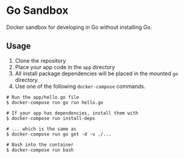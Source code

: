 Go Sandbox
==================================================

Docker sandbox for developing in Go without installing Go.


Usage
--------------------------------------------------

1. Clone the repository
2. Place your app code in the `app` directory
3. All install package dependencies will be placed in the mounted `go` 
   directory.
4. Use one of the following `docker-compose` commands.

```shell
# Run the app/hello.go file
$ docker-compose run go run hello.go

# If your app has dependencies, install them with
$ docker-compose run install-deps

# ... which is the same as
$ docker-compose run go get -d -v ./...

# Bash into the container
$ docker-compose run bash
```